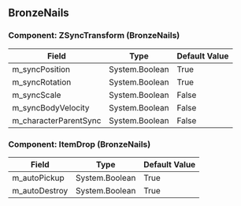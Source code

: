 ## BronzeNails

### Component: ZSyncTransform (BronzeNails)

|Field|Type|Default Value|
|---|---|---|
|m_syncPosition|System.Boolean|True|
|m_syncRotation|System.Boolean|True|
|m_syncScale|System.Boolean|False|
|m_syncBodyVelocity|System.Boolean|False|
|m_characterParentSync|System.Boolean|False|

### Component: ItemDrop (BronzeNails)

|Field|Type|Default Value|
|---|---|---|
|m_autoPickup|System.Boolean|True|
|m_autoDestroy|System.Boolean|True|


